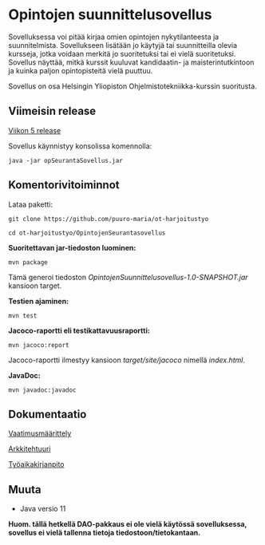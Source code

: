 # Opintojen suunnittelusovellus

Sovelluksessa voi pitää kirjaa omien opintojen nykytilanteesta ja suunnitelmista. Sovellukseen lisätään jo käytyjä tai suunnitteilla olevia kursseja, jotka voidaan merkitä jo suoritetuksi tai ei vielä suoritetuksi. Sovellus näyttää, mitkä kurssit kuuluvat kandidaatin- ja maisterintutkintoon ja kuinka paljon opintopisteitä vielä puuttuu.

Sovellus on osa Helsingin Yliopiston Ohjelmistotekniikka-kurssin suoritusta.

## Viimeisin release

[Viikon 5 release](https://github.com/puuro-maria/ot-harjoitustyo/releases/tag/viikko5)

Sovellus käynnistyy konsolissa komennolla:

```
java -jar opSeurantaSovellus.jar
```

## Komentorivitoiminnot

Lataa paketti: 
```
git clone https://github.com/puuro-maria/ot-harjoitustyo

cd ot-harjoitustyo/OpintojenSeurantasovellus
```

**Suoritettavan jar-tiedoston luominen:**
```
mvn package
```
Tämä generoi tiedoston *OpintojenSuunnittelusovellus-1.0-SNAPSHOT.jar* kansioon target.

**Testien ajaminen:**
```
mvn test
```

**Jacoco-raportti eli testikattavuusraportti:**
```
mvn jacoco:report
```
Jacoco-raportti ilmestyy kansioon *target/site/jacoco* nimellä *index.html*.

**JavaDoc:**
```
mvn javadoc:javadoc
```

## Dokumentaatio

[Vaatimusmäärittely](https://github.com/puuro-maria/ot-harjoitustyo/blob/master/dokumentointi/vaatimusmaarittely.md)

[Arkkitehtuuri](https://github.com/puuro-maria/ot-harjoitustyo/blob/master/dokumentointi/arkkitehtuuri.md)

[Työaikakirjanpito](https://github.com/puuro-maria/ot-harjoitustyo/blob/master/dokumentointi/tyoaikakirjanpito.md)

## Muuta

- Java versio 11

**Huom. tällä hetkellä DAO-pakkaus ei ole vielä käytössä sovelluksessa, sovellus ei vielä tallenna tietoja tiedostoon/tietokantaan.**

